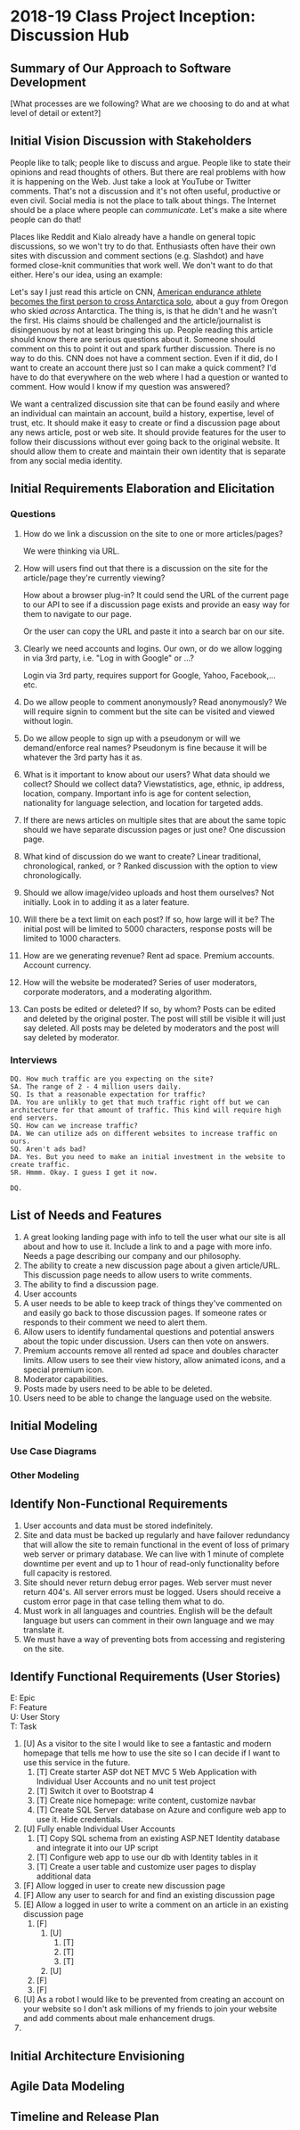 2018-19 Class Project Inception: Discussion Hub
=====================================

## Summary of Our Approach to Software Development

[What processes are we following?  What are we choosing to do and at what level of detail or extent?]

## Initial Vision Discussion with Stakeholders

People like to talk; people like to discuss and argue.  People like to state their opinions and read thoughts of others.  But there are real problems with how it is happening on the Web.  Just take a look at YouTube or Twitter comments.  That's not a discussion and it's not often useful, productive or even civil.  Social media is not the place to talk about things.  The Internet should be a place where people can *communicate*.  Let's make a site where people can do that!

Places like Reddit and Kialo already have a handle on general topic discussions, so we won't try to do that.  Enthusiasts often have their own sites with discussion and comment sections (e.g. Slashdot) and have formed close-knit communities that work well.  We don't want to do that either.  Here's our idea, using an example:

Let's say I just read this article on CNN, [American endurance athlete becomes the first person to cross Antarctica solo](https://www.cnn.com/2018/12/27/world/colin-obrady-antarctica-solo-trip-trnd/index.html), about a guy from Oregon who skied *across* Antarctica.  The thing is, is that he didn't and he wasn't the first.  His claims should be challenged and the article/journalist is disingenuous by not at least bringing this up.  People reading this article should know there are serious questions about it.  Someone should comment on this to point it out and spark further discussion.   There is no way to do this.  CNN does not have a comment section.  Even if it did, do I want to create an account there just so I can make a quick comment?  I'd have to do that everywhere on the web where I had a question or wanted to comment.  How would I know if my question was answered?  

We want a centralized discussion site that can be found easily and where an individual can maintain an account, build a history, expertise, level of trust, etc.  It should make it easy to create or find a discussion page about any news article, post or web site.  It should provide features for the user to follow their discussions without ever going back to the original website.  It should allow them to create and maintain their own identity that is separate from any social media identity.

## Initial Requirements Elaboration and Elicitation

### Questions

1. How do we link a discussion on the site to one or more articles/pages?

    We were thinking via URL.

2. How will users find out that there is a discussion on the site for the article/page they're currently viewing?
   
    How about a browser plug-in?  It could send the URL of the current page to our API to see if a discussion page exists and provide an easy way for them to navigate to our page.

    Or the user can copy the URL and paste it into a search bar on our site.

3. Clearly we need accounts and logins.  Our own, or do we allow logging in via 3rd party, i.e. "Log in with Google" or ...?  

    Login via 3rd party, requires support for Google, Yahoo, Facebook,... etc.
4. Do we allow people to comment anonymously?  Read anonymously? 
    We will require signin to comment but the site can be visited and viewed without login.
5. Do we allow people to sign up with a pseudonym or will we demand/enforce real names?
    Pseudonym is fine because it will be whatever the 3rd party has it as.
6. What is it important to know about our users?  What data should we collect? Should we collect data?
    Viewstatistics, age, ethnic, ip address, location, company. Important info is age for content selection, nationality for language selection, and location for targeted adds.
7. If there are news articles on multiple sites that are about the same topic should we have separate discussion pages or just one?
    One discussion page.
8. What kind of discussion do we want to create? Linear traditional, chronological, ranked, or ?
    Ranked discussion with the option to view chronologically.
9. Should we allow image/video uploads and host them ourselves?
    Not initially. Look in to adding it as a later feature.
10. Will there be a text limit on each post? If so, how large will it be?
    The initial post will be limited to 5000 characters, response posts will be limited to 1000 characters.
11. How are we generating revenue?
    Rent ad space. Premium accounts. Account currency.
12. How will the website be moderated?
    Series of user moderators, corporate moderators, and a moderating algorithm.
13. Can posts be edited or deleted? If so, by whom?
    Posts can be edited and deleted by the original poster. The post will still be visible it will just say deleted. All posts may be deleted by moderators and the post will say deleted by moderator.
### Interviews
    DQ. How much traffic are you expecting on the site?
    SA. The range of 2 - 4 million users daily.
    SQ. Is that a reasonable expectation for traffic?
    DA. You are unlikly to get that much traffic right off but we can architecture for that amount of traffic. This kind will require high end servers.
    SQ. How can we increase traffic?
    DA. We can utilize ads on different websites to increase traffic on ours.
    SQ. Aren't ads bad?
    DA. Yes. But you need to make an initial investment in the website to create traffic.
    SR. Hmmm. Okay. I guess I get it now.

    DQ. 
## List of Needs and Features

1. A great looking landing page with info to tell the user what our site is all about and how to use it.  Include a link to and a page with more info.  Needs a page describing our company and our philosophy.
2. The ability to create a new discussion page about a given article/URL.  This discussion page needs to allow users to write comments.
3. The ability to find a discussion page.
4. User accounts
5. A user needs to be able to keep track of things they've commented on and easily go back to those discussion pages.  If someone rates or responds to their comment we need to alert them.
6. Allow users to identify fundamental questions and potential answers about the topic under discussion.  Users can then vote on answers.
7. Premium accounts remove all rented ad space and doubles character limits. Allow users to see their view history, allow animated icons, and a special premium icon.
8. Moderator capabilities.
9. Posts made by users need to be able to be deleted.
10. Users need to be able to change the language used on the website.
## Initial Modeling

### Use Case Diagrams

### Other Modeling

## Identify Non-Functional Requirements

1. User accounts and data must be stored indefinitely.
2. Site and data must be backed up regularly and have failover redundancy that will allow the site to remain functional in the event of loss of primary web server or primary database.  We can live with 1 minute of complete downtime per event and up to 1 hour of read-only functionality before full capacity is restored.
3. Site should never return debug error pages.  Web server must never return 404's.  All server errors must be logged.  Users should receive a custom error page in that case telling them what to do.
4. Must work in all languages and countries.  English will be the default language but users can comment in their own language and we may translate it.
5. We must have a way of preventing bots from accessing and registering on the site.

## Identify Functional Requirements (User Stories)

E: Epic  
F: Feature  
U: User Story  
T: Task  

1. [U] As a visitor to the site I would like to see a fantastic and modern homepage that tells me how to use the site so I can decide if I want to use this service in the future.
   1. [T] Create starter ASP dot NET MVC 5 Web Application with Individual User Accounts and no unit test project
   2. [T] Switch it over to Bootstrap 4
   3. [T] Create nice homepage: write content, customize navbar
   4. [T] Create SQL Server database on Azure and configure web app to use it. Hide credentials.
2. [U] Fully enable Individual User Accounts
   1. [T] Copy SQL schema from an existing ASP.NET Identity database and integrate it into our UP script
   2. [T] Configure web app to use our db with Identity tables in it
   3. [T] Create a user table and customize user pages to display additional data
3. [F] Allow logged in user to create new discussion page
4. [F] Allow any user to search for and find an existing discussion page
5. [E] Allow a logged in user to write a comment on an article in an existing discussion page
   1. [F]
      1. [U]
         1. [T]
         2. [T]
         3. [T]
      2. [U]
   2. [F]
   3. [F]
6. [U] As a robot I would like to be prevented from creating an account on your website so I don't ask millions of my friends to join your website and add comments about male enhancement drugs.
7. 

## Initial Architecture Envisioning

## Agile Data Modeling

## Timeline and Release Plan